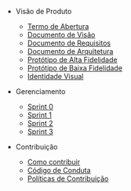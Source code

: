 - Visão de Produto
  - [Termo de Abertura](../Termo_de_abertura.md)
  - [Documento de Visão](../Documento_de_visao.md)
  - [Documento de Requisitos](../Documento_de_requisitos.md)
  - [Documento de Arquitetura](../Documento_de_arquitetura.md)
  - [Protótipo de Alta Fidelidade](../Prototipo_de_alta_fidelidade.md)
  - [Protótipo de Baixa Fidelidade](../Prototipo_de_baixa_fidelidade.md)
  - [Identidade Visual](../Guia_de_estilo.md)

- Gerenciamento
  - [Sprint 0](#)
  - [Sprint 1](Sprints/Sprint%201/Sprint1.md)
  - [Sprint 2](Sprints/Sprint%202/Sprint2.md)
  - [Sprint 3](Sprints/Sprint%203/Sprint3.md)

- Contribuição
  - [Como contribuir](Docs/Como_contribuir.md)
  - [Código de Conduta](../Codigo_de_conduta.md)
  - [Políticas de Contribuição](#)

